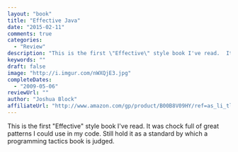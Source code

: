 ```yaml
---
layout: "book"
title: "Effective Java"
date: "2015-02-11"
comments: true
categories:
  - "Review"
description: "This is the first \"Effective\" style book I've read.  It was chock full of great patterns I could use in my code.  Still hold it as a standard by which"
keywords: ""
draft: false
image: "http://i.imgur.com/nWXQjE3.jpg"
completeDates:
  - "2009-05-06"
reviewUrl: ""
author: "Joshua Block"
affiliateUrl: "http://www.amazon.com/gp/product/B00B8V09HY/ref=as_li_tl?ie=UTF8&camp=1789&creative=390957&creativeASIN=B00B8V09HY&linkCode=as2&tag=jaktre-20&linkId=UXXRJFLXSMCIRC2S"
---
```


This is the first "Effective" style book I've read.  It was chock full of great patterns I could use in my code.  Still hold it as a standard by which a programming tactics book is judged.
